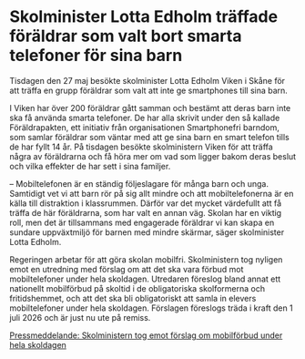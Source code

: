 # Skolminister Lotta Edholm träffade föräldrar som valt bort smarta telefoner för sina barn

Tisdagen den 27 maj besökte skolminister Lotta Edholm Viken i Skåne för att träffa en grupp föräldrar som valt att inte ge smartphones till sina barn.

I Viken har över 200 föräldrar gått samman och bestämt att deras barn inte ska få använda smarta telefoner. De har alla skrivit under den så kallade Föräldrapakten, ett initiativ från organisationen Smartphonefri barndom, som samlar föräldrar som väntar med att ge sina barn en smart telefon tills de har fyllt 14 år. På tisdagen besökte skolministern Viken för att träffa några av föräldrarna och få höra mer om vad som ligger bakom deras beslut och vilka effekter de har sett i sina familjer.

– Mobiltelefonen är en ständig följeslagare för många barn och unga. Samtidigt vet vi att barn rör på sig allt mindre och att mobiltelefonerna är en källa till distraktion i klassrummen. Därför var det mycket värdefullt att få träffa de här föräldrarna, som har valt en annan väg. Skolan har en viktig roll, men det är tillsammans med engagerade föräldrar vi kan skapa en sundare uppväxtmiljö för barnen med mindre skärmar, säger skolminister Lotta Edholm.

Regeringen arbetar för att göra skolan mobilfri. Skolministern tog nyligen emot en utredning med förslag om att det ska vara förbud mot mobiltelefoner under hela skoldagen. Utredaren föreslog bland annat ett nationellt mobilförbud på skoltid i de obligatoriska skolformerna och fritidshemmet, och att det ska bli obligatoriskt att samla in elevers mobiltelefoner under hela skoldagen. Förslagen föreslogs träda i kraft den 1 juli 2026 och är just nu ute på remiss.

[Pressmeddelande: Skolministern tog emot förslag om mobilförbud under hela skoldagen](/pressmeddelanden/2025/03/skolministern-tog-emot-forslag-om-mobilforbud-under-hela-skoldagen/)
